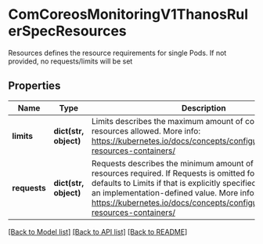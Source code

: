 # ComCoreosMonitoringV1ThanosRulerSpecResources

Resources defines the resource requirements for single Pods. If not provided, no requests/limits will be set
## Properties
Name | Type | Description | Notes
------------ | ------------- | ------------- | -------------
**limits** | **dict(str, object)** | Limits describes the maximum amount of compute resources allowed. More info: https://kubernetes.io/docs/concepts/configuration/manage-resources-containers/ | [optional] 
**requests** | **dict(str, object)** | Requests describes the minimum amount of compute resources required. If Requests is omitted for a container, it defaults to Limits if that is explicitly specified, otherwise to an implementation-defined value. More info: https://kubernetes.io/docs/concepts/configuration/manage-resources-containers/ | [optional] 

[[Back to Model list]](../README.md#documentation-for-models) [[Back to API list]](../README.md#documentation-for-api-endpoints) [[Back to README]](../README.md)


